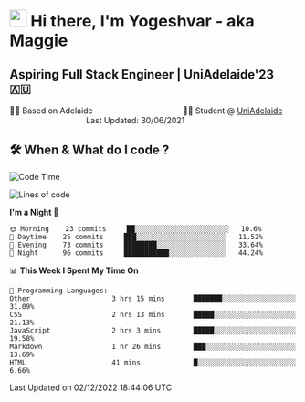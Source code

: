<h1><img src="https://emojis.slackmojis.com/emojis/images/1531849430/4246/blob-sunglasses.gif?1531849430" width="30"/> Hi there, I'm Yogeshvar - aka Maggie</h1>

## Aspiring Full Stack Engineer | UniAdelaide'23 🇦🇺  
🏂🏻  Based on Adelaide &nbsp;&nbsp;&nbsp;&nbsp;&nbsp;&nbsp;&nbsp;&nbsp;&nbsp;&nbsp;&nbsp;&nbsp;&nbsp;&nbsp;&nbsp;&nbsp;&nbsp;&nbsp;&nbsp;&nbsp;&nbsp;&nbsp;&nbsp;&nbsp;&nbsp;&nbsp;&nbsp;&nbsp;&nbsp;&nbsp;&nbsp;&nbsp;&nbsp;&nbsp;&nbsp;&nbsp;&nbsp;&nbsp;&nbsp;👨‍💻 Student @ [UniAdelaide](https://www.adelaide.edu.au)   &nbsp;&nbsp;&nbsp;&nbsp;&nbsp;&nbsp;&nbsp;&nbsp;&nbsp;&nbsp;&nbsp;&nbsp;&nbsp;&nbsp;&nbsp;&nbsp;&nbsp;&nbsp;&nbsp;&nbsp;&nbsp;&nbsp;&nbsp;&nbsp;&nbsp;&nbsp;&nbsp;&nbsp;&nbsp;&nbsp;&nbsp;&nbsp; &nbsp;Last Updated: 30/06/2021

## 🛠 When & What do I code ?  

<!--START_SECTION:waka-->
![Code Time](http://img.shields.io/badge/Code%20Time-1%2C850%20hrs%2059%20mins-blue)

![Lines of code](https://img.shields.io/badge/From%20Hello%20World%20I%27ve%20Written-2%20Million%20lines%20of%20code-blue)

**I'm a Night 🦉** 

```text
🌞 Morning    23 commits     ██░░░░░░░░░░░░░░░░░░░░░░░   10.6% 
🌆 Daytime    25 commits     ███░░░░░░░░░░░░░░░░░░░░░░   11.52% 
🌃 Evening    73 commits     ████████░░░░░░░░░░░░░░░░░   33.64% 
🌙 Night      96 commits     ███████████░░░░░░░░░░░░░░   44.24%

```


📊 **This Week I Spent My Time On** 

```text
💬 Programming Languages: 
Other                    3 hrs 15 mins       ███████░░░░░░░░░░░░░░░░░░   31.09% 
CSS                      2 hrs 13 mins       █████░░░░░░░░░░░░░░░░░░░░   21.13% 
JavaScript               2 hrs 3 mins        █████░░░░░░░░░░░░░░░░░░░░   19.58% 
Markdown                 1 hr 26 mins        ███░░░░░░░░░░░░░░░░░░░░░░   13.69% 
HTML                     41 mins             █░░░░░░░░░░░░░░░░░░░░░░░░   6.66%

```


 Last Updated on 02/12/2022 18:44:06 UTC
<!--END_SECTION:waka-->
